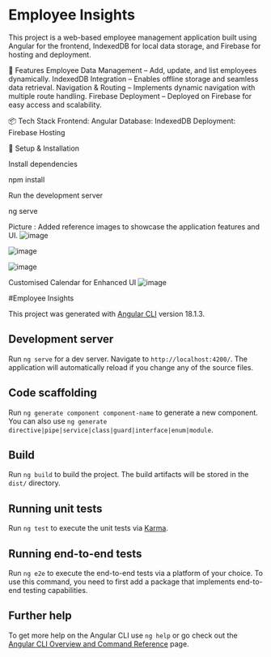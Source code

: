 # Employee Insights
This project is a web-based employee management application built using Angular for the frontend, IndexedDB for local data storage, and Firebase for hosting and deployment.

🚀 Features
Employee Data Management – Add, update, and list employees dynamically.
IndexedDB Integration – Enables offline storage and seamless data retrieval.
Navigation & Routing – Implements dynamic navigation with multiple route handling.
Firebase Deployment – Deployed on Firebase for easy access and scalability.

📦 Tech Stack
Frontend: Angular
Database: IndexedDB
Deployment: Firebase Hosting

🔧 Setup & Installation

Install dependencies

npm install

Run the development server

ng serve


Picture :
Added reference images to showcase the application features and UI.
![image](https://github.com/user-attachments/assets/e8641c43-9948-43f1-b6d0-c2200b729e74)

![image](https://github.com/user-attachments/assets/7a7ee576-0d28-4a53-9360-0c0e90d703bc)

![image](https://github.com/user-attachments/assets/61715703-9fa4-4b12-8e24-a05640a588de)


Customised Calendar for Enhanced UI
![image](https://github.com/user-attachments/assets/db44ed71-ec01-4fd8-bde1-eb70aecdcfb8)

#Employee Insights

This project was generated with [Angular CLI](https://github.com/angular/angular-cli) version 18.1.3.

## Development server

Run `ng serve` for a dev server. Navigate to `http://localhost:4200/`. The application will automatically reload if you change any of the source files.

## Code scaffolding

Run `ng generate component component-name` to generate a new component. You can also use `ng generate directive|pipe|service|class|guard|interface|enum|module`.

## Build

Run `ng build` to build the project. The build artifacts will be stored in the `dist/` directory.

## Running unit tests

Run `ng test` to execute the unit tests via [Karma](https://karma-runner.github.io).

## Running end-to-end tests

Run `ng e2e` to execute the end-to-end tests via a platform of your choice. To use this command, you need to first add a package that implements end-to-end testing capabilities.

## Further help

To get more help on the Angular CLI use `ng help` or go check out the [Angular CLI Overview and Command Reference](https://angular.dev/tools/cli) page.
